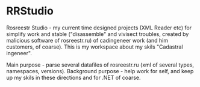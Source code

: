 # RRStudio
Rosreestr Studio - my current time designed projects (XML Reader etc) for simplify
work and stable ("disassemble" and vivisect troubles, created by malicious software  of  rosreestr.ru) 
of cadingeneer work (and him customers, of coarse).
This is my workspace about my skils "Cadastral ingeneer".

Main purpose - parse several datafiles of rosreestr.ru (xml of several types, namespaces, versions).
Background purpose - help work for self, and keep up my skils in these directions and for .NET of coarse.


